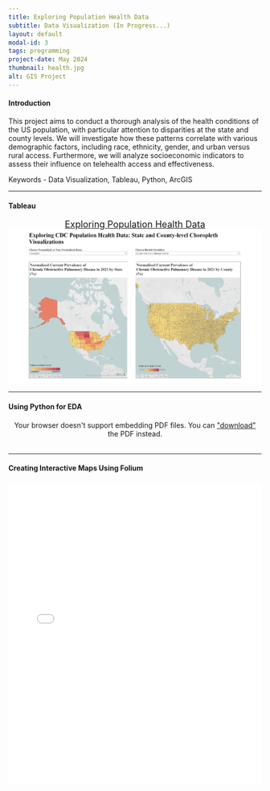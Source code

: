 ```yaml
---
title: Exploring Population Health Data
subtitle: Data Visualization (In Progress...)
layout: default
modal-id: 3
tags: programming
project-date: May 2024
thumbnail: health.jpg
alt: GIS Project
---
```


<html>
<head>
    <meta name="viewport" content="width=device-width, initial-scale=1.0">
    <style>
        /* Style for the PDF container */
        .pdf-container {
            overflow-y: auto;
            max-height: 500px;
            margin-top: 20px; /* Add margin to separate from the text */
        }
        /* Style for the iframe container */
        .iframe-container {
        width: 100%; /* Adjust as needed */
        max-width: 1000px; /* Adjust as needed */
        margin-top: 20px;
        /* You can set a specific height for the container if needed */
        /* height: 500px; */
        }
        .iframe-container iframe {
        width: 100%; /* Set the iframe width to fill its container */
        height: 600px; /* Set a fixed height for the iframe */
        /* Alternatively, you can set a percentage height as well */
        /* height: 100%; */
        }
    </style>
</head>
<body>
    <h4>Introduction</h4>
    <p>This project aims to conduct a thorough analysis of the health conditions of the US population, with particular attention to disparities at the state and county levels. We will investigate how these patterns correlate with various demographic factors, including race, ethnicity, gender, and urban versus rural access. Furthermore, we will analyze socioeconomic indicators to assess their influence on telehealth access and effectiveness.</p>
    <p>Keywords - Data Visualization, Tableau, Python, ArcGIS</p>
    <hr class="star-primary">
    <h4>Tableau</h4>
    <div style="text-align: center;">
        <a href="https://public.tableau.com/app/profile/yuting.weng/viz/ExploringCDCPopulationHealthDataStateandCounty-levelChoroplethVisualizations/Dashboard1?publish=yes" target="_blank" style="font-size: 18px;">Exploring Population Health Data</a>
    </div>
    <img src="img/portfolio/tableau.png" class="img-responsive img-centered" alt="Exploring Population Health Data">  
    <br>
    <hr class="star-primary">
    <h4>Using Python for EDA</h4>
    <div class="pdf-container" style="text-align: center;">
        <object data="img/portfolio/EDA.pdf" width="640" height="480" type="application/pdf">
            <!-- Fallback message if the browser doesn't support PDF embedding -->
            Your browser doesn't support embedding PDF files. You can <a href="img/portfolio/EDA.pdf">"download"</a> the PDF instead.
        </object>
    </div>
    <br>
    <hr class="star-primary" style="text-align: center;">
    <h4>Creating Interactive Maps Using Folium</h4>
    <div class="iframe-container">
        <iframe src="img/portfolio/us_map.html" frameborder="0"></iframe>
    </div>
    <br>
</body>
</html>


